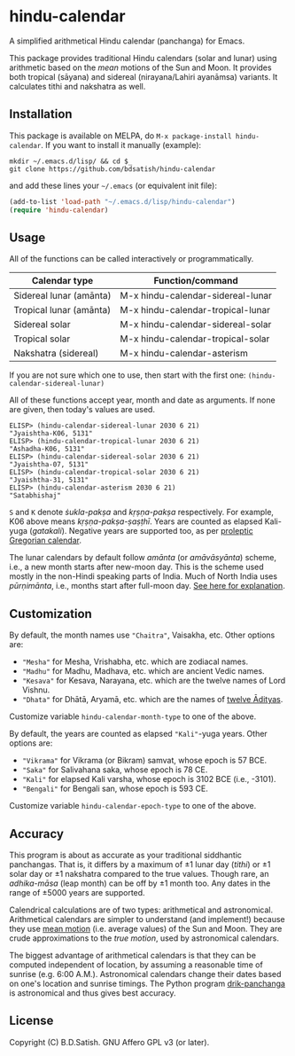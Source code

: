 # hindu-calendar

A simplified arithmetical Hindu calendar (panchanga) for Emacs.

This package provides traditional Hindu calendars (solar and lunar) using
arithmetic based on the _mean_ motions of the Sun and Moon. It provides both
tropical (sāyana) and sidereal (nirayana/Lahiri ayanāmsa) variants. It
calculates tithi and nakshatra as well.

## Installation

This package is available on MELPA, do `M-x package-install hindu-calendar`.
If you want to install it manually (example):

```shell
mkdir ~/.emacs.d/lisp/ && cd $_
git clone https://github.com/bdsatish/hindu-calendar
```

and add these lines your `~/.emacs` (or equivalent init file):

```lisp
(add-to-list 'load-path "~/.emacs.d/lisp/hindu-calendar")
(require 'hindu-calendar)
```

## Usage

All of the functions can be called interactively or programmatically.

| Calendar type           | Function/command                  |
|-------------------------|-----------------------------------|
| Sidereal lunar (amānta) | M-x hindu-calendar-sidereal-lunar |
| Tropical lunar (amānta) | M-x hindu-calendar-tropical-lunar |
| Sidereal solar          | M-x hindu-calendar-sidereal-solar |
| Tropical solar          | M-x hindu-calendar-tropical-solar |
| Nakshatra (sidereal)    | M-x hindu-calendar-asterism       |

If you are not sure which one to use, then start with the first one:
`(hindu-calendar-sidereal-lunar)`

All of these functions accept year, month and date as arguments. If none are
given, then today's values are used.

```
ELISP> (hindu-calendar-sidereal-lunar 2030 6 21)
"Jyaishtha-K06, 5131"
ELISP> (hindu-calendar-tropical-lunar 2030 6 21)
"Ashadha-K06, 5131"
ELISP> (hindu-calendar-sidereal-solar 2030 6 21)
"Jyaishtha-07, 5131"
ELISP> (hindu-calendar-tropical-solar 2030 6 21)
"Jyaishtha-31, 5131"
ELISP> (hindu-calendar-asterism 2030 6 21)
"Satabhishaj"
```

`S` and `K` denote _ṡukla-pakṣa_ and _kṛṣṇa-pakṣa_ respectively. For example,
K06 above means _kṛṣṇa-pakṣa-ṣaṣṭhī_. Years are counted as elapsed Kali-yuga
(_gatakali_). Negative years are supported too, as per [proleptic Gregorian
calendar](https://en.wikipedia.org/wiki/Proleptic_Gregorian_calendar).

The lunar calendars by default follow _amānta_ (or _amāvāsyānta_) scheme, i.e.,
a new month starts after new-moon day. This is the scheme used mostly in the
non-Hindi speaking parts of India. Much of North India uses _pūrṇimānta_, i.e.,
months start after full-moon day. [See here for
explanation](https://www.drikpanchang.com/faq/faq-ans8.html).

## Customization

By default, the month names use `"Chaitra"`, Vaisakha, etc. Other options are:

- `"Mesha"` for Mesha, Vrishabha, etc. which are zodiacal names.
- `"Madhu"` for Madhu, Madhava, etc. which are ancient Vedic names.
- `"Kesava"` for Kesava, Narayana, etc. which are the twelve names of Lord Vishnu.
- `"Dhata"` for Dhātā, Aryamā, etc. which are the names of
   [twelve Ādityas](http://www.harekrsna.de/surya/12adityas.htm).

Customize variable `hindu-calendar-month-type` to one of the above.

By default, the years are counted as elapsed `"Kali"`-yuga years. Other options are:

- `"Vikrama"` for Vikrama (or Bikram) samvat, whose epoch is 57 BCE.
- `"Saka"` for Salivahana saka, whose epoch is 78 CE.
- `"Kali"` for elapsed Kali varsha, whose epoch is 3102 BCE (i.e., -3101).
- `"Bengali"` for Bengali san, whose epoch is 593 CE.

Customize variable `hindu-calendar-epoch-type` to one of the above.

## Accuracy

This program is about as accurate as your traditional siddhantic panchangas.
That is, it differs by a maximum of ±1 lunar day (_tithi_) or ±1 solar day or ±1
nakshatra compared to the true values. Though rare, an _adhika-māsa_ (leap
month) can be off by ±1 month too. Any dates in the range of ±5000 years are
supported.

Calendrical calculations are of two types: arithmetical and astronomical.
Arithmetical calendars are simpler to understand (and implement!) because they
use [mean motion](https://en.wikipedia.org/wiki/Mean_motion) (i.e. average
values) of the Sun and Moon. They are crude approximations to the _true motion_,
used by astronomical calendars.

The biggest advantage of arithmetical calendars is that they can be computed
independent of location, by assuming a reasonable time of sunrise (e.g. 6:00
A.M.). Astronomical calendars change their dates based on one's location and
sunrise timings. The Python program
[drik-panchanga](https://github.com/bdsatish/drik-panchanga) is astronomical
and thus gives best accuracy.

## License

Copyright (C) B.D.Satish. GNU Affero GPL v3 (or later).

<!--
[Dieter Koch's](https://www.gilgamesh.ch/kalender/kalender.html) website uses
better approximations to the true motions.
-->